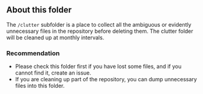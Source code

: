 ## About this folder

The ``/clutter`` subfolder is a place to collect all the ambiguous or evidently unnecessary files in the repository before deleting them. 
The clutter folder will be cleaned up at monthly intervals. 

### Recommendation
+ Please check this folder first if you have lost some files, and if you cannot find it, create an issue.
+ If you are cleaning up part of the repository, you can dump unnecessary files into this folder. 

